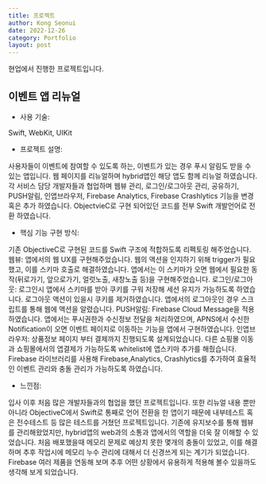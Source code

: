 ```yaml
---
title: 프로젝트
author: Kong Seonui
date: 2022-12-26
category: Portfolio
layout: post
---
```


현업에서 진행한 프로젝트입니다.

이벤트 앱 리뉴얼
-------------
- 사용 기술: 

Swift, WebKit, UIKit

- 프로젝트 설명:

사용자들이 이벤트에 참여할 수 있도록 하는, 이벤트가 있는 경우 푸시 알림도 받을 수 있는 앱입니다.
웹 페이지를 리뉴얼하며 hybrid앱인 해당 앱도 함께 리뉴얼 하였습니다.
각 서비스 담당 개발자들과 협업하며 웹뷰 관리, 로그인/로그아웃 관리, 공유하기, PUSH알림, 인앱브라우저, Firebase Analytics, Firebase Crashlytics 기능을 변경 혹은 추가 하였습니다.
ObjectvieC로 구현 되어있던 코드를 전부 Swift 개발언어로 전환 하였습니다.

- 핵심 기능 구현 방식: 

기존 ObjectiveC로 구현된 코드를 Swift 구조에 적합하도록 리펙토링 해주었습니다.
웹뷰: 앱에서의 웹 UX를 구현해주었습니다. 웹의 액션을 인지하기 위해 trigger가 필요했고, 이를 스키마 호출로 해결하였습니다. 앱에서는 이 스키마가 오면 웹에서 필요한 동작(뒤로가기, 앞으로가기, 얼럿노출, 새창노출 등)을 구현해주었습니다.
로그인/로그아웃: 로그인시 앱에서 스키마를 받아 쿠키를 구워 저장해 세션 유지가 가능하도록 하였습니다. 로그아웃 액션이 있을시 쿠키를 제거하였습니다.
앱에서의 로그아웃인 경우 스크립트를 통해 웹에 액션을 알렸습니다.
PUSH알림: Firebase Cloud Message을 적용하였습니다. 앱에서는 푸시권한과 수신정보 전달을 처리하였으며, APNS에서 수신한 Notification이 오면 이벤트 페이지로 이동하는 기능을 앱에서 구현하였습니다.
인앱브라우저: 상품정보 페이지 부터 결제까지 진행되도록 설계되었습니다. 다른 쇼핑몰 이동과 쇼핑몰에서의 앱결제가 가능하도록 whitelist에 앱스키마 추가를 해줬습니다.
Firebase 라이브러리를 사용해 Firebase,Analytics, Crashlytics를 추가하여 효율적인 이벤트 관리와 충돌 관리가 가능하도록 하였습니다.

- 느낀점:

입사 이후 처음 많은 개발자들과의 협업을 했던 프로젝트입니다.
또한 리뉴얼 내용 뿐만 아니라 ObjectiveC에서 Swift로 통째로 언어 전환을 한 앱이기 때문에 내부테스트 혹은 전수테스트 등 많은 테스트를 거쳤던 프로젝트입니다.
기존에 유지보수를 통해 웹뷰를 관리해왔었지만, hybrid앱의 web과의 소통과 앱에서의 역할을 더욱 잘 이해할 수 있었습니다.
처음 배포했을때 메모리 문제로 예상치 못한 몇개의 충돌이 있었고, 이를 해결하며 추후 작업시에 메모리 누수 관리에 대해서 더 신경쓰게 되는 계기가 되었습니다.
Firebase 여러 제품을 연동해 보며 추후 어떤 상황에서 유용하게 적용해 볼수 있을까도 생각해 보게 되었습니다.


